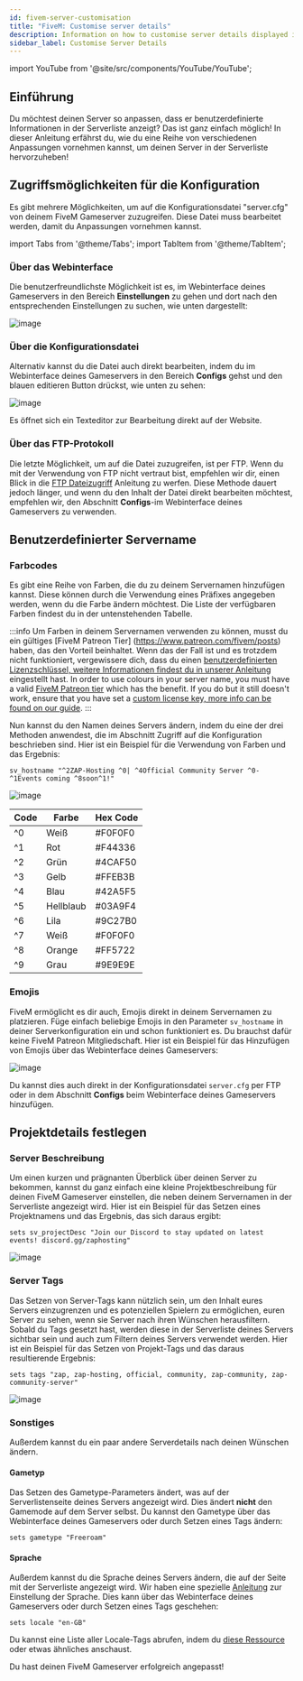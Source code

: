```yaml
---
id: fivem-server-customisation
title: "FiveM: Customise server details"
description: Information on how to customise server details displayed in the server list for FiveM servers - ZAP-Hosting.com 
sidebar_label: Customise Server Details
---
```


import YouTube from '@site/src/components/YouTube/YouTube';

## Einführung
Du möchtest deinen Server so anpassen, dass er benutzerdefinierte Informationen in der Serverliste anzeigt? Das ist ganz einfach möglich! In dieser Anleitung erfährst du, wie du eine Reihe von verschiedenen Anpassungen vornehmen kannst, um deinen Server in der Serverliste hervorzuheben!

<YouTube videoId="zuWgjwb2-Xs" title="How to add COLORED text to your FiveM Server name" description="Feel like you understand better when you see things in action?  We’ve got you! Dive into our video that breaks it all down for you. Whether you're in a rush or just prefer to soak up information in the most engaging way possible!"/>

## Zugriffsmöglichkeiten für die Konfiguration

Es gibt mehrere Möglichkeiten, um auf die Konfigurationsdatei "server.cfg" von deinem FiveM Gameserver zuzugreifen. Diese Datei muss bearbeitet werden, damit du Anpassungen vornehmen kannst.

import Tabs from '@theme/Tabs';
import TabItem from '@theme/TabItem';

<Tabs>
<TabItem value="settings" label="Webinterface" default>

### Über das Webinterface

Die benutzerfreundlichste Möglichkeit ist es, im Webinterface deines Gameservers in den Bereich **Einstellungen** zu gehen und dort nach den entsprechenden Einstellungen zu suchen, wie unten dargestellt:

![image](https://github.com/zaphosting/docs/assets/42719082/43d0e6eb-a24d-46b8-a6a2-5659ae94084c)
</TabItem>

<TabItem value="configs" label="Konfigurationsdatei">

### Über die Konfigurationsdatei

Alternativ kannst du die Datei auch direkt bearbeiten, indem du im Webinterface deines Gameservers in den Bereich **Configs** gehst und den blauen editieren Button drückst, wie unten zu sehen:

![image](https://github.com/zaphosting/docs/assets/42719082/e3c7392c-7246-4133-be2e-383dac4b0327)

Es öffnet sich ein Texteditor zur Bearbeitung direkt auf der Website.
</TabItem>

<TabItem value="ftp" label="FTP">

### Über das FTP-Protokoll

Die letzte Möglichkeit, um auf die Datei zuzugreifen, ist per FTP. Wenn du mit der Verwendung von FTP nicht vertraut bist, empfehlen wir dir, einen Blick in die [FTP Dateizugriff](gameserver-ftpaccess.md) Anleitung zu werfen. Diese Methode dauert jedoch länger, und wenn du den Inhalt der Datei direkt bearbeiten möchtest, empfehlen wir, den Abschnitt **Configs**-im Webinterface deines Gameservers zu verwenden. 

</TabItem>
</Tabs>



## Benutzerdefinierter Servername

### Farbcodes

Es gibt eine Reihe von Farben, die du zu deinem Servernamen hinzufügen kannst. Diese können durch die Verwendung eines Präfixes angegeben werden, wenn du die Farbe ändern möchtest. Die Liste der verfügbaren Farben findest du in der untenstehenden Tabelle.

:::info
Um Farben in deinem Servernamen verwenden zu können, musst du ein gültiges [FiveM Patreon Tier] (https://www.patreon.com/fivem/posts) haben, das den Vorteil beinhaltet. Wenn das der Fall ist und es trotzdem nicht funktioniert, vergewissere dich, dass du einen [benutzerdefinierten Lizenzschlüssel, weitere Informationen findest du in unserer Anleitung](fivem-licensekey.md) eingestellt hast.
In order to use colours in your server name, you must have a valid [FiveM Patreon tier](https://www.patreon.com/fivem/posts) which has the benefit. If you do but it still doesn't work, ensure that you have set a [custom license key, more info can be found on our guide](fivem-licensekey.md).
:::

Nun kannst du den Namen deines Servers ändern, indem du eine der drei Methoden anwendest, die im Abschnitt Zugriff auf die Konfiguration beschrieben sind. Hier ist ein Beispiel für die Verwendung von Farben und das Ergebnis:

```
sv_hostname "^2ZAP-Hosting ^0| ^4Official Community Server ^0- ^1Events coming ^8soon^1!"
```

![image](https://github.com/zaphosting/docs/assets/42719082/32bbf492-9ee0-4c78-a391-9c44120369c2)



| Code | Farbe     | Hex Code |
| ---- | --------- | -------- |
| ^0   | Weiß      | #F0F0F0  |
| ^1   | Rot       | #F44336  |
| ^2   | Grün      | #4CAF50  |
| ^3   | Gelb      | #FFEB3B  |
| ^4   | Blau      | #42A5F5  |
| ^5   | Hellblaub | #03A9F4  |
| ^6   | Lila      | #9C27B0  |
| ^7   | Weiß      | #F0F0F0  |
| ^8   | Orange    | #FF5722  |
| ^9   | Grau      | #9E9E9E  |



### Emojis

FiveM ermöglicht es dir auch, Emojis direkt in deinem Servernamen zu platzieren. Füge einfach beliebige Emojis in den Parameter `sv_hostname` in deiner Serverkonfiguration ein und schon funktioniert es. Du brauchst dafür keine FiveM Patreon Mitgliedschaft. Hier ist ein Beispiel für das Hinzufügen von Emojis über das Webinterface deines Gameservers:

![image](https://github.com/zaphosting/docs/assets/42719082/43d0e6eb-a24d-46b8-a6a2-5659ae94084c)

Du kannst dies auch direkt in der Konfigurationsdatei `server.cfg` per FTP oder in dem Abschnitt **Configs** beim Webinterface deines Gameservers hinzufügen.



## Projektdetails festlegen

### Server Beschreibung

Um einen kurzen und prägnanten Überblick über deinen Server zu bekommen, kannst du ganz einfach eine kleine Projektbeschreibung für deinen FiveM Gameserver einstellen, die neben deinem Servernamen in der Serverliste angezeigt wird. Hier ist ein Beispiel für das Setzen eines Projektnamens und das Ergebnis, das sich daraus ergibt:

```
sets sv_projectDesc "Join our Discord to stay updated on latest events! discord.gg/zaphosting"
```

![image](https://github.com/zaphosting/docs/assets/42719082/32bbf492-9ee0-4c78-a391-9c44120369c2)

### Server Tags

Das Setzen von Server-Tags kann nützlich sein, um den Inhalt eures Servers einzugrenzen und es potenziellen Spielern zu ermöglichen, euren Server zu sehen, wenn sie Server nach ihren Wünschen herausfiltern. Sobald du Tags gesetzt hast, werden diese in der Serverliste deines Servers sichtbar sein und auch zum Filtern deines Servers verwendet werden. Hier ist ein Beispiel für das Setzen von Projekt-Tags und das daraus resultierende Ergebnis:

```
sets tags "zap, zap-hosting, official, community, zap-community, zap-community-server"
```

![image](https://github.com/zaphosting/docs/assets/42719082/33407e9f-9e28-4264-9b13-e946ed5b434a)

### Sonstiges

Außerdem kannst du ein paar andere Serverdetails nach deinen Wünschen ändern.

#### Gametyp

Das Setzen des Gametype-Parameters ändert, was auf der Serverlistenseite deines Servers angezeigt wird. Dies ändert **nicht** den Gamemode auf dem Server selbst. Du kannst den Gametype über das Webinterface deines Gameservers oder durch Setzen eines Tags ändern:

```
sets gametype "Freeroam"
```

#### Sprache

Außerdem kannst du die Sprache deines Servers ändern, die auf der Seite mit der Serverliste angezeigt wird. Wir haben eine spezielle [Anleitung](fivem-locale.md) zur Einstellung der Sprache. Dies kann über das Webinterface deines Gameservers oder durch Setzen eines Tags geschehen:

```
sets locale "en-GB"
```

Du kannst eine Liste aller Locale-Tags abrufen, indem du [diese Ressource](https://github.com/TiagoDanin/Locale-Codes#locale-list) oder etwas ähnliches anschaust.

Du hast deinen FiveM Gameserver erfolgreich angepasst!